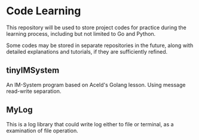 # Code Learning

This repository will be used to store project codes for practice 
during the learning process, including but not limited to Go and 
Python.

Some codes may be stored in separate repositories in the future, 
along with detailed explanations and tutorials, if they are 
sufficiently refined.

## tinyIMSystem

An IM-System program based on Aceld's Golang lesson. Using message 
read-write separation.

## MyLog

This is a log library that could write log either to file or 
terminal, as a examination of file operation.